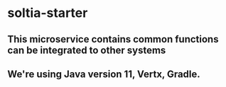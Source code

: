 # soltia-starter

## This microservice contains common functions can be integrated to other systems

## We're using Java version 11, Vertx, Gradle.
